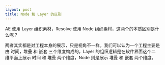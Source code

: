```yaml
---
layout: post
title: Node 和 Layer 的区别
---
```

AE 使用 Layer 组织素材，Resolve 使用 Node 组织素材，这两个的本质区别是什么呢？

两者其实都是对工程本身的展示，只是视角不一样。我们可以认为一个工程主要是由 时间，堆叠 和 嵌套 三个维度构成的。Layer 的组织逻辑是在软件界面这个二维平面上展示 时间 和 堆叠 两个维度，Node 则是展示 堆叠 和 嵌套 两个维度。

